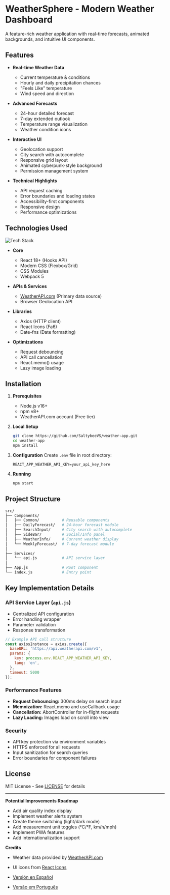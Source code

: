# WeatherSphere - Modern Weather Dashboard

A feature-rich weather application with real-time forecasts, animated backgrounds, and intuitive UI components.

## Features

- **Real-time Weather Data**
  - Current temperature & conditions
  - Hourly and daily precipitation chances
  - "Feels Like" temperature
  - Wind speed and direction

- **Advanced Forecasts**
  - 24-hour detailed forecast
  - 7-day extended outlook
  - Temperature range visualization
  - Weather condition icons

- **Interactive UI**
  - Geolocation support
  - City search with autocomplete
  - Responsive grid layout
  - Animated cyberpunk-style background
  - Permission management system

- **Technical Highlights**
  - API request caching
  - Error boundaries and loading states
  - Accessibility-first components
  - Responsive design
  - Performance optimizations

## Technologies Used

![Tech Stack](https://skillicons.dev/icons?i=react,js,html,css,webpack,git)

- **Core**
  - React 18+ (Hooks API)
  - Modern CSS (Flexbox/Grid)
  - CSS Modules
  - Webpack 5

- **APIs & Services**
  - [WeatherAPI.com](https://www.weatherapi.com/) (Primary data source)
  - Browser Geolocation API

- **Libraries**
  - Axios (HTTP client)
  - React Icons (Fa6)
  - Date-fns (Date formatting)

- **Optimizations**
  - Request debouncing
  - API call cancellation
  - React.memo() usage
  - Lazy image loading

## Installation

1. **Prerequisites**
   - Node.js v16+
   - npm v8+
   - WeatherAPI.com account (Free tier)

2. **Local Setup**
   ```bash
   git clone https://github.com/SaltybeeVS/weather-app.git
   cd weather-app
   npm install
   ```

3. **Configuration**
   Create `.env` file in root directory:
   ```env
   REACT_APP_WEATHER_API_KEY=your_api_key_here
   ```

4. **Running**
   ```bash
   npm start
   ```

## Project Structure

```bash
src/
├── Components/
│   ├── Common/          # Reusable components
│   ├── DailyForecast/   # 24-hour forecast module
│   ├── SearchInput/     # City search with autocomplete
│   ├── SideBar/         # Social/Info panel
│   ├── WeatherInfo/     # Current weather display
│   └── WeeklyForecast/  # 7-day forecast module
│
├── Services/
│   └── api.js           # API service layer
│
├── App.js               # Root component
└── index.js             # Entry point
```

## Key Implementation Details

### API Service Layer (`api.js`)
- Centralized API configuration
- Error handling wrapper
- Parameter validation
- Response transformation

```javascript
// Example API call structure
const axiosInstance = axios.create({
  baseURL: 'https://api.weatherapi.com/v1',
  params: {
    key: process.env.REACT_APP_WEATHER_API_KEY,
    lang: 'en',
  },
  timeout: 5000
});
```

### Performance Features
- **Request Debouncing:** 300ms delay on search input
- **Memoization:** React.memo and useCallback usage
- **Cancellation:** AbortController for in-flight requests
- **Lazy Loading:** Images load on scroll into view

### Security
- API key protection via environment variables
- HTTPS enforced for all requests
- Input sanitization for search queries
- Error boundaries for component failures

## License

MIT License - See [LICENSE](LICENSE) for details

---

**Potential Improvements Roadmap**
- Add air quality index display
- Implement weather alerts system
- Create theme switching (light/dark mode)
- Add measurement unit toggles (°C/°F, km/h/mph)
- Implement PWA features
- Add internationalization support

**Credits**
- Weather data provided by [WeatherAPI.com](https://www.weatherapi.com/)
- UI icons from [React Icons](https://react-icons.github.io/react-icons)

- [Versión en Español](README.es.md)
- [Versão em Português](README.pt.md)